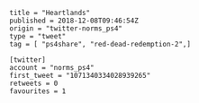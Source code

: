 ```
title = "Heartlands"
published = 2018-12-08T09:46:54Z
origin = "twitter-norms_ps4"
type = "tweet"
tag = [ "ps4share", "red-dead-redemption-2",]

[twitter]
account = "norms_ps4"
first_tweet = "1071340334028939265"
retweets = 0
favourites = 1
```

<p class='image'><img src='https://mnf.m17s.net/2018/12/08/Dt4qWtiXgAAEiGx.jpg' alt=''></p>

